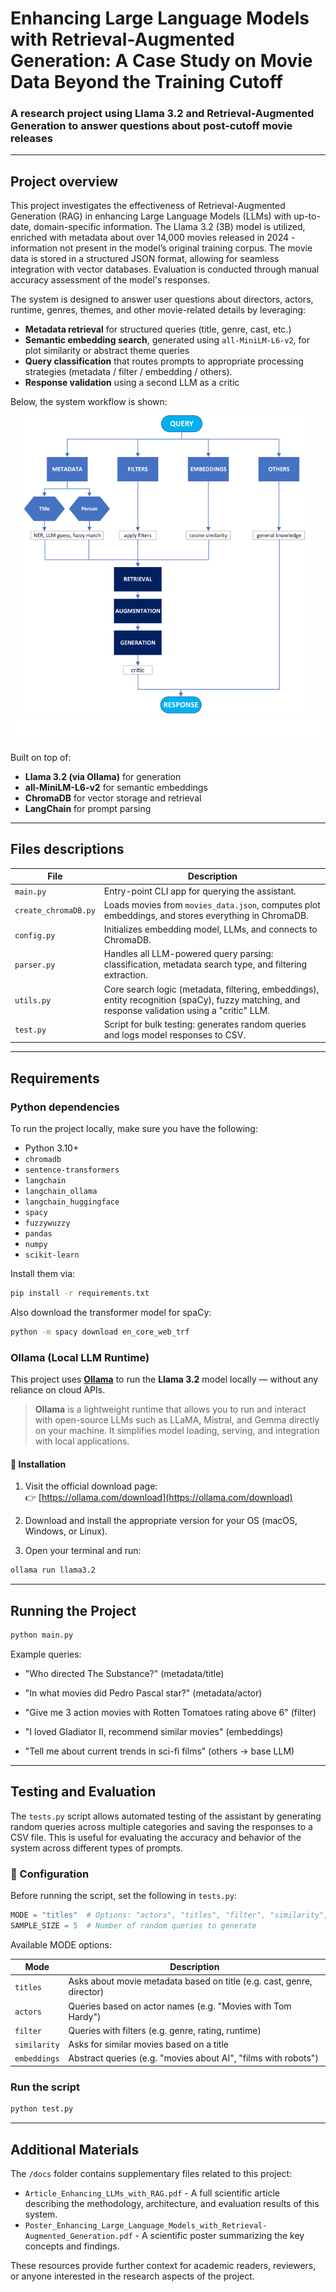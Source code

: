 # Enhancing Large Language Models with Retrieval-Augmented Generation: A Case Study on Movie Data Beyond the Training Cutoff

### A research project using Llama 3.2 and Retrieval-Augmented Generation to answer questions about post-cutoff movie releases

---

## Project overview

This project investigates the effectiveness of Retrieval-Augmented Generation (RAG) in enhancing Large Language Models (LLMs) with up-to-date, domain-specific information. The Llama 3.2 (3B) model is utilized, enriched with metadata about over 14,000 movies released in 2024 - information not present in the model’s original training corpus. The movie data is stored in a structured JSON format, allowing for seamless integration with vector databases. Evaluation is conducted through manual accuracy assessment of the model's responses.


The system is designed to answer user questions about directors, actors, runtime, genres, themes, and other movie-related details by leveraging:
- **Metadata retrieval** for structured queries (title, genre, cast, etc.)
- **Semantic embedding search**, generated using `all-MiniLM-L6-v2`, for plot similarity or abstract theme queries
- **Query classification** that routes prompts to appropriate processing strategies (metadata / filter / embedding / others).
- **Response validation** using a second LLM as a critic

Below, the system workflow is shown:
![RAG Workflow](docs/img/RAG_pipeline.png)


Built on top of:
- **Llama 3.2 (via Ollama)** for generation
- **all-MiniLM-L6-v2** for semantic embeddings
- **ChromaDB** for vector storage and retrieval
- **LangChain** for prompt parsing

---

## Files descriptions

| File | Description |
|------|-------------|
| `main.py` | Entry-point CLI app for querying the assistant. |
| `create_chromaDB.py` | Loads movies from `movies_data.json`, computes plot embeddings, and stores everything in ChromaDB. |
| `config.py` | Initializes embedding model, LLMs, and connects to ChromaDB. |
| `parser.py` | Handles all LLM-powered query parsing: classification, metadata search type, and filtering extraction. |
| `utils.py` | Core search logic (metadata, filtering, embeddings), entity recognition (spaCy), fuzzy matching, and response validation using a "critic" LLM. |
| `test.py` | Script for bulk testing: generates random queries and logs model responses to CSV. |


---

## Requirements


### Python dependencies

To run the project locally, make sure you have the following:

- Python 3.10+
- `chromadb`
- `sentence-transformers`
- `langchain`
- `langchain_ollama`
- `langchain_huggingface`
- `spacy`
- `fuzzywuzzy`
- `pandas`
- `numpy`
- `scikit-learn`

Install them via:

```bash
pip install -r requirements.txt
```

Also download the transformer model for spaCy:
```bash
python -m spacy download en_core_web_trf
```

### Ollama (Local LLM Runtime)

This project uses [**Ollama**](https://ollama.com/) to run the **Llama 3.2** model locally — without any reliance on cloud APIs.

> **Ollama** is a lightweight runtime that allows you to run and interact with open-source LLMs such as LLaMA, Mistral, and Gemma directly on your machine. It simplifies model loading, serving, and integration with local applications.

#### 🚀 Installation

1. Visit the official download page:  
   👉 [https://ollama.com/download](https://ollama.com/download)

2. Download and install the appropriate version for your OS (macOS, Windows, or Linux).

3. Open your terminal and run:

```bash
ollama run llama3.2
```
---

## Running the Project

```bash
python main.py
```
Example queries:

* "Who directed The Substance?" (metadata/title)

* "In what movies did Pedro Pascal star?" (metadata/actor)

* "Give me 3 action movies with Rotten Tomatoes rating above 6" (filter)

* "I loved Gladiator II, recommend similar movies" (embeddings)

* "Tell me about current trends in sci-fi films" (others → base LLM)

---

## Testing and Evaluation

The `tests.py` script allows automated testing of the assistant by generating random queries across multiple categories and saving the responses to a CSV file. This is useful for evaluating the accuracy and behavior of the system across different types of prompts.

### 🔧 Configuration

Before running the script, set the following in `tests.py`:

```python
MODE = "titles"  # Options: "actors", "titles", "filter", "similarity", "embeddings"
SAMPLE_SIZE = 5  # Number of random queries to generate
```

Available MODE options:

| Mode        | Description                                                         |
|-------------|---------------------------------------------------------------------|
| `titles`    | Asks about movie metadata based on title (e.g. cast, genre, director)              |
| `actors`    | Queries based on actor names (e.g. "Movies with Tom Hardy")         |
| `filter`    | Queries with filters (e.g. genre, rating, runtime)                  |
| `similarity`| Asks for similar movies based on a title                            |
| `embeddings`| Abstract queries (e.g. "movies about AI", "films with robots")      |


### Run the script 
```python
python test.py
```

---

## Additional Materials

The `/docs` folder contains supplementary files related to this project:

- `Article_Enhancing_LLMs_with_RAG.pdf` - A full scientific article describing the methodology, architecture, and evaluation results of this system.
- `Poster_Enhancing_Large_Language_Models_with_Retrieval-Augmented_Generation.pdf` - A scientific poster summarizing the key concepts and findings.

These resources provide further context for academic readers, reviewers, or anyone interested in the research aspects of the project.
